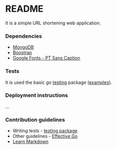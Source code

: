 # README

It is a simple URL shortening web application.

### Dependencies

* [MongoDB](http://www.mongodb.org/)
* [Boostrap](http://getbootstrap.com/)
* [Google Fonts - PT Sans Caption](http://www.google.com/fonts/#ChoosePlace:select/Collection:PT+Sans+Caption)

### Tests

It is used the basic go [testing](http://golang.org/pkg/testing/) package ([examples](https://golang.org/cmd/go/#hdr-Test_packages)).

### Deployment instructions

...

### Contribution guidelines

* Writing tests - [testing package](http://golang.org/pkg/testing/)
* Other guidelines - [Effective Go](https://golang.org/doc/effective_go.html)
* [Learn Markdown](https://bitbucket.org/tutorials/markdowndemo)
